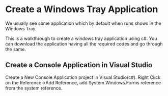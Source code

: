 # Create a Windows Tray Application 

We usually see some application which by default when runs shows in the Windows Tray.
	

This is a walkthrough to create a windows tray application using c#. You can download the application having all the required codes and go through the same.

## Create a Console Application in Visual Studio 
Create a New Console Application project in Visual Studio(c#). Right Click on the Reference->Add Reference, add System.Windows.Forms reference from the system reference.
